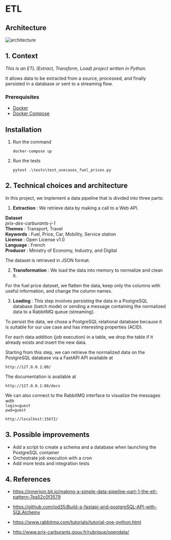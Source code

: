 #  ETL  

## Architecture
![architecture](https://i.imgur.com/Kn2j3IC.jpg)

## 1. Context
*This is an ETL (Extract, Transform, Load) project written in Python.*

It allows data to be extracted from a source, processed, and finally persisted in a database or sent to a streaming flow.


### Prerequisites
- [Docker](https://docs.docker.com/get-docker/)
- [Docker Compose](https://docs.docker.com/compose/)

## Installation

1. Run the command
   ```
   docker-compose up
   ```

2. Run the tests

   ```
   pytest .\tests\test_usecases_fuel_prices.py
   ```  


##  2. Technical choices and architecture

In this project, we implement a data pipeline that is divided into three parts:
1. **Extraction** : We retrieve data by making a call to a Web API.

**Dataset**   
*prix-des-carburants-j-1*  
**Themes** : Transport, Travel  
**Keywords** : Fuel, Price, Car, Mobility, Service station   
**License** : Open License v1.0  
**Language** : French  
**Producer** : Ministry of Economy, Industry, and Digital

The dataset is retrieved in JSON format.

2. **Transformation** : We load the data into memory to normalize and clean it.

For the fuel price dataset, we flatten the data, keep only the columns with useful information, and change the column names.

3. **Loading** : This step involves persisting the data in a PostgreSQL database (batch mode) or sending a message containing the normalized data to a RabbitMQ queue (streaming).

To persist the data, we chose a PostgreSQL relational database because it is suitable for our use case and has interesting properties (ACID).

For each data addition (job execution) in a table, we drop the table if it already exists and insert the new data.

Starting from this step, we can retrieve the normalized data on the PostgreSQL database via a FastAPI API available at
```
http://127.0.0.1:80/
```   
The documentation is available at
```   
http://127.0.0.1:80/docs  
```   
We can also connect to the RabbitMQ interface to visualize the messages with   
`login=guest`  
`pwd=guest`  
```     
http://localhost:15672/
```   


## 3. Possible improvements

- Add a script to create a schema and a database when launching the PostgreSQL container
- Orchestrate job execution with a cron
- Add more tests and integration tests

## 4. References

* https://innerjoin.bit.io/making-a-simple-data-pipeline-part-1-the-etl-pattern-7ea52c0f3579

* https://github.com/jod35/Build-a-fastapi-and-postgreSQL-API-with-SQLAlchemy

* https://www.rabbitmq.com/tutorials/tutorial-one-python.html

* http://www.prix-carburants.gouv.fr/rubrique/opendata/
